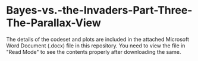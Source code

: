 # Bayes-vs.-the-Invaders-Part-Three-The-Parallax-View

The details of the codeset and plots are included in the attached Microsoft Word Document (.docx) file in this repository. 
You need to view the file in "Read Mode" to see the contents properly after downloading the same.
